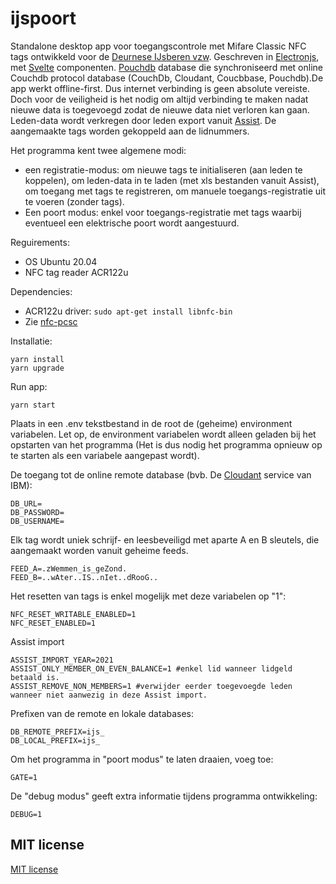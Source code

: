 # ijspoort

Standalone desktop app voor toegangscontrole met Mifare Classic NFC tags ontwikkeld voor de [Deurnese IJsberen vzw](https://www.deurnese-ijsberen.be). Geschreven in [Electronjs](https://www.electronjs.org), met [Svelte](https://svelte.dev) componenten. [Pouchdb](https://pouchdb.com) database die synchroniseerd met online Couchdb protocol database (CouchDb, Cloudant, Coucbbase, Pouchdb).De app werkt offline-first. Dus internet verbinding is geen absolute vereiste. Doch voor de veiligheid is het nodig om altijd verbinding te maken nadat nieuwe data is toegevoegd zodat de nieuwe data niet verloren kan gaan. Leden-data wordt verkregen door leden export vanuit [Assist](https://assistonline.eu). De aangemaakte tags worden gekoppeld aan de lidnummers.

Het programma kent twee algemene modi:

* een registratie-modus: om nieuwe tags te initialiseren (aan leden te koppelen), om leden-data in te laden (met xls bestanden vanuit Assist), om toegang met tags te registreren, om manuele toegangs-registratie uit te voeren (zonder tags).
* Een poort modus: enkel voor toegangs-registratie met tags waarbij eventueel een elektrische poort wordt aangestuurd.

Reguirements:
* OS Ubuntu 20.04
* NFC tag reader ACR122u

Dependencies:
* ACR122u driver: `sudo apt-get install libnfc-bin`
* Zie [nfc-pcsc](https://github.com/pokusew/nfc-pcsc)

Installatie:
```
yarn install
yarn upgrade
```
Run app:
```
yarn start
```

Plaats in een .env tekstbestand in de root de (geheime) environment variabelen. Let op, de environment variabelen wordt alleen geladen bij het opstarten van het programma (Het is dus nodig het programma opnieuw op te starten als een variabele aangepast wordt).

De toegang tot de online remote database (bvb. De [Cloudant](https://www.ibm.com/cloud/cloudant) service van IBM):

```
DB_URL=
DB_PASSWORD=
DB_USERNAME=
```
Elk tag wordt uniek schrijf- en leesbeveiligd met aparte A en B sleutels, die aangemaakt worden vanuit geheime feeds.
```
FEED_A=.zWemmen_is_geZond.
FEED_B=..wAter..IS..nIet..dRooG..
```
Het resetten van tags is enkel mogelijk met deze variabelen op "1":
```
NFC_RESET_WRITABLE_ENABLED=1
NFC_RESET_ENABLED=1
```
Assist import
```
ASSIST_IMPORT_YEAR=2021
ASSIST_ONLY_MEMBER_ON_EVEN_BALANCE=1 #enkel lid wanneer lidgeld betaald is.
ASSIST_REMOVE_NON_MEMBERS=1 #verwijder eerder toegevoegde leden wanneer niet aanwezig in deze Assist import.
```
Prefixen van de remote en lokale databases:
```
DB_REMOTE_PREFIX=ijs_
DB_LOCAL_PREFIX=ijs_
```
Om het programma in "poort modus" te laten draaien, voeg toe:
```
GATE=1
```
De "debug modus" geeft extra informatie tijdens programma ontwikkeling:
```
DEBUG=1
```

## MIT license

[MIT license](./LICENSE)
